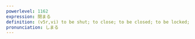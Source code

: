 ```yaml
---
powerlevel: 1162
expression: 閉まる
definition: (v5r,vi) to be shut; to close; to be closed; to be locked; to tighten; to be tightened; to become sober; to become tense; (P)
pronunciation: しまる
---
```

